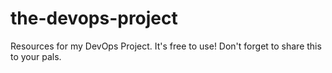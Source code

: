 # the-devops-project
Resources for my DevOps Project. It's free to use! Don't forget to share this to your pals.
